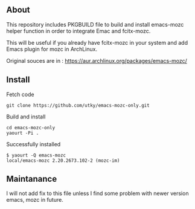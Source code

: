 ## About

This repository includes PKGBUILD file to build and install emacs-mozc helper function in order to integrate Emac and fcitx-mozc.

This will be useful if you already have fcitx-mozc in your system and add Emacs plugin for mozc in ArchLinux.

Original souces are in : https://aur.archlinux.org/packages/emacs-mozc/ 

## Install

Fetch code

    git clone https://github.com/utky/emacs-mozc-only.git

Build and install

    cd emacs-mozc-only
    yaourt -Pi .

Successfully installed

    $ yaourt -Q emacs-mozc
    local/emacs-mozc 2.20.2673.102-2 (mozc-im)

## Maintanance

I will not add fix to this file unless I find some problem with newer version emacs, mozc in future.

